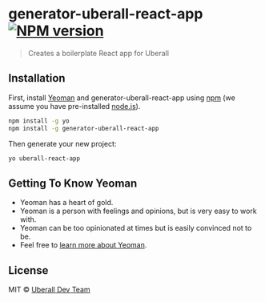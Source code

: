 # generator-uberall-react-app [![NPM version][npm-image]][npm-url]
> Creates a boilerplate React app for Uberall

## Installation

First, install [Yeoman](http://yeoman.io) and generator-uberall-react-app using [npm](https://www.npmjs.com/) (we assume you have pre-installed [node.js](https://nodejs.org/)).

```bash
npm install -g yo
npm install -g generator-uberall-react-app
```

Then generate your new project:

```bash
yo uberall-react-app
```

## Getting To Know Yeoman

 * Yeoman has a heart of gold.
 * Yeoman is a person with feelings and opinions, but is very easy to work with.
 * Yeoman can be too opinionated at times but is easily convinced not to be.
 * Feel free to [learn more about Yeoman](http://yeoman.io/).

## License

MIT © [Uberall Dev Team](uberall.com)


[npm-image]: https://badge.fury.io/js/generator-uberall-react-app.svg
[npm-url]: https://npmjs.org/package/generator-uberall-react-app
[travis-image]: https://travis-ci.org/uberall/generator-uberall-react-app.svg?branch=master
[travis-url]: https://travis-ci.org/uberall/generator-uberall-react-app
[daviddm-image]: https://david-dm.org/uberall/generator-uberall-react-app.svg?theme=shields.io
[daviddm-url]: https://david-dm.org/uberall/generator-uberall-react-app
